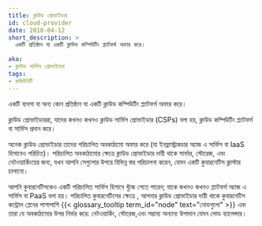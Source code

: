 ```yaml
---
title: ক্লাউড প্রোভাইডার
id: cloud-provider
date: 2018-04-12
short_description: >
  একটি প্রতিষ্ঠান যা একটি ক্লাউড কম্পিউটিং প্ল্যাটফর্ম অফার করে।

aka:
- ক্লাউড সার্ভিস প্রোভাইডার
tags:
- কমিউনিটি
---
```

একটি ব্যবসা বা অন্য কোন প্রতিষ্ঠান যা একটি ক্লাউড কম্পিউটিং প্ল্যাটফর্ম অফার করে।

<!--more-->

ক্লাউড প্রোভাইডাররা, যাদের কখনও কখনও ক্লাউড সার্ভিস প্রোভাইডার (CSPs) বলা হয়,
ক্লাউড কম্পিউটিং প্ল্যাটফর্ম বা সার্ভিস প্রদান করে।

অনেক ক্লাউড প্রোভাইডার তাদের পরিচালিত অবকাঠামো অফার করে
(যা ইনফ্রাস্ট্রাকচার অ্যাজ এ সার্ভিস বা IaaS হিসাবেও পরিচিত)।
পরিচালিত অবকাঠামোর ক্ষেত্রে ক্লাউড প্রোভাইডার দায়ী থাকে
সার্ভার, স্টোরেজ, এবং নেটওয়ার্কিংয়ের জন্য, যখন আপনি সেগুলোর উপরে বিভিন্ন
স্তর পরিচালনা করেন, যেমন একটি কুবারনেটিস ক্লাস্টার চালানো।

আপনি কুবারনেটিসকেও একটি পরিচালিত সার্ভিস হিসাবে খুঁজে পেতে পারেন; যাকে
কখনও কখনও প্ল্যাটফর্ম অ্যাজ এ সার্ভিস বা PaaS বলা হয়। পরিচালিত কুবারনেটিসের ক্ষেত্রে ,
আপনার ক্লাউড প্রোভাইডার দায়ী থাকে কুবারনেটিস কন্ট্রোল প্লেনের পাশাপাশি
{{< glossary_tooltip term_id="node" text="নোডগুলো" >}} এবং
তারা যে অবকাঠামোর উপর নির্ভর করে: নেটওয়ার্কিং, স্টোরেজ,এবং সম্ভাব্য 
অন্যান্য উপাদান যেমন লোড ব্যালেন্সার।
